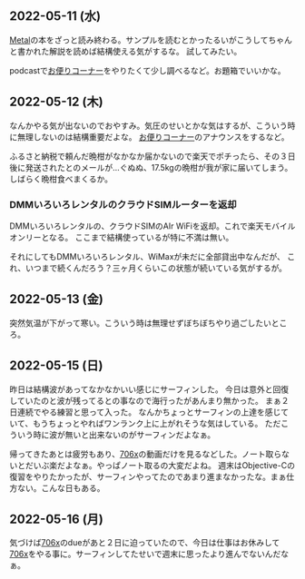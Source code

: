 ## 2022-05-11 (水)

[Metal](Metal.md)の本をざっと読み終わる。サンプルを読むとかったるいがこうしてちゃんと書かれた解説を読めば結構使える気がするな。
試してみたい。

podcastで[お便りコーナー](お便りコーナー.md)をやりたくて少し調べるなど。お題箱でいいかな。

## 2022-05-12 (木)

なんかやる気が出ないのでおやすみ。気圧のせいとかな気はするが、こういう時に無理しないのは結構重要だよな。
[お便りコーナー](お便りコーナー.md)のアナウンスをするなど。

ふるさと納税で頼んだ晩柑がなかなか届かないので楽天でポチったら、その３日後に発送されたとのメールが…ぐぬぬ、17.5kgの晩柑が我が家に届いてしまう。
しばらく晩柑食べまくるか。

### DMMいろいろレンタルのクラウドSIMルーターを返却

DMMいろいろレンタルの、クラウドSIMのAIr WiFiを返却。これで楽天モバイルオンリーとなる。
ここまで結構使っているが特に不満は無い。

それにしてもDMMいろいろレンタル、WiMaxが未だに全部貸出中なんだが、
これ、いつまで続くんだろう？三ヶ月くらいこの状態が続いている気がするが。

## 2022-05-13 (金)

突然気温が下がって寒い。こういう時は無理せずぼちぼちやり過ごしたいところ。

## 2022-05-15 (日)

昨日は結構波があってなかなかいい感じにサーフィンした。
今日は意外と回復していたのと波が残ってるとの事なので海行ったがあんまり無かった。
まぁ２日連続でやる練習と思って入った。
なんかちょっとサーフィンの上達を感じていて、もうちょっとやればワンランク上に上がれそうな気はしている。
ただこういう時に波が無いと出来ないのがサーフィンだよなぁ。

帰ってきたあとは疲労もあり、[706x](706x.md)の動画だけを見るなどした。ノート取らないとだいぶ楽だよなぁ。やっぱノート取るの大変だよね。
週末はObjective-Cの復習をやりたかったが、サーフィンやってたのであまり進まなかったな。まぁ仕方ない。こんな日もある。

## 2022-05-16 (月)

気づけば[706x](706x.md)のdueがあと２日に迫っていたので、今日は仕事はお休みして[706x](706x.md)をやる事に。サーフィンしてたせいで週末に思ったより進んでないんだなぁ。